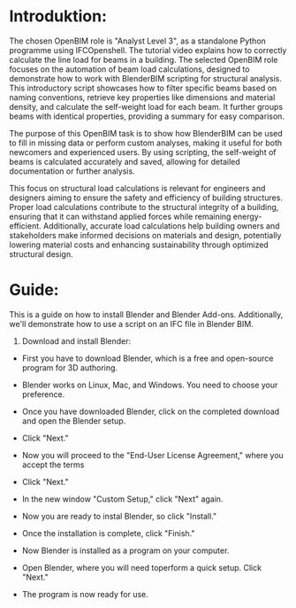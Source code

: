 # Introduktion: 
The chosen OpenBIM role is "Analyst Level 3", as a standalone Python programme using IFCOpenshell. The tutorial video explains how to correctly calculate the line load for beams in a building.
The selected OpenBIM role focuses on the automation of beam load calculations, designed to demonstrate how to work with BlenderBIM scripting for structural analysis. This introductory script showcases how to filter specific beams based on naming conventions, retrieve key properties like dimensions and material density, and calculate the self-weight load for each beam. It further groups beams with identical properties, providing a summary for easy comparison.

The purpose of this OpenBIM task is to show how BlenderBIM can be used to fill in missing data or perform custom analyses, making it useful for both newcomers and experienced users. By using scripting, the self-weight of beams is calculated accurately and saved, allowing for detailed documentation or further analysis.

This focus on structural load calculations is relevant for engineers and designers aiming to ensure the safety and efficiency of building structures. Proper load calculations contribute to the structural integrity of a building, ensuring that it can withstand applied forces while remaining energy-efficient. Additionally, accurate load calculations help building owners and stakeholders make informed decisions on materials and design, potentially lowering material costs and enhancing sustainability through optimized structural design.

# Guide:
This is a guide on how to install Blender and Blender Add-ons. Additionally, we'll demonstrate how to use a script on an IFC file in Blender BIM.

1. Download and install Blender:

* First you have to download Blender, which is a free and open-source program for 3D authoring.

* Blender works on Linux, Mac, and Windows. You need to choose your preference.

* Once you have downloaded Blender, click on the completed download and open the Blender setup.

* Click "Next."

* Now you will proceed to the "End-User License Agreement," where you accept the terms

* Click "Next."

* In the new window "Custom Setup," click "Next" again.

* Now you are ready to instal Blender, so click "Install."

* Once the installation is complete, click "Finish."

* Now Blender is installed as a program on your computer.

* Open Blender, where you will need toperform a quick setup. Click "Next."

* The program is now ready for use. 
